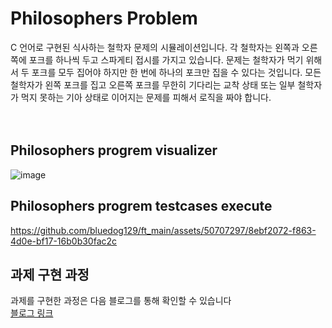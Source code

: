 # Philosophers Problem
C 언어로 구현된 식사하는 철학자 문제의 시뮬레이션입니다. 각 철학자는 왼쪽과 오른쪽에 포크를 하나씩 두고 스파게티 접시를 가지고 있습니다. 문제는 철학자가 먹기 위해서 두 포크를 모두 집어야 하지만 한 번에 하나의 포크만 집을 수 있다는 것입니다. 모든 철학자가 왼쪽 포크를 집고 오른쪽 포크를 무한히 기다리는 교착 상태 또는 일부 철학자가 먹지 못하는 기아 상태로 이어지는 문제를 피해서 로직을 짜야 합니다.
 </br></br></br>

## Philosophers progrem visualizer
![image](https://github.com/bluedog129/ft_main/assets/50707297/27943bcc-9243-4170-8ecc-9cceb69a4159)

## Philosophers progrem testcases execute


https://github.com/bluedog129/ft_main/assets/50707297/8ebf2072-f863-4d0e-bf17-16b0b30fac2c




## 과제 구현 과정
과제를 구현한 과정은 다음 블로그를 통해 확인할 수 있습니다 </br>
[블로그 링크](https://blog.naver.com/PostList.naver?blogId=bluedog129&from=postList&categoryNo=54)



